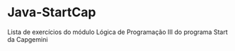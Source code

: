 # Java-StartCap
Lista de exercícios do módulo Lógica de Programação III do programa Start da Capgemini
